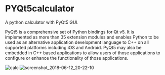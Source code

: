 # PYQt5calculator
A python calculator with PyQt5 GUI.

PyQt5 is a comprehensive set of Python bindings for Qt v5. It is implemented as more than 35 extension modules and enables Python to be used as an alternative application development language to C++ on all supported platforms including iOS and Android.
PyQt5 may also be embedded in C++ based applications to allow users of those applications to configure or enhance the functionality of those applications.

![calc](https://user-images.githubusercontent.com/21143253/41306423-c7e4181e-6e7e-11e8-860d-021636d19880.png)
![screenshot_2018-06-12_20-22-10](https://user-images.githubusercontent.com/21143253/41306424-c80c1c4c-6e7e-11e8-9c4d-3ba8fa5d48e2.png)



